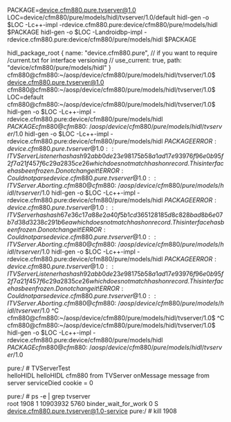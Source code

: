 PACKAGE=device.cfm880.pure.tvserver@1.0
LOC=device/cfm880/pure/models/hidl/tvserver/1.0/default
hidl-gen -o $LOC -Lc++-impl -rdevice.cfm880.pure:device/cfm880/pure/models/hidl $PACKAGE
hidl-gen -o $LOC -Landroidbp-impl -rdevice.cfm880.pure:device/cfm880/pure/models/hidl $PACKAGE


hidl_package_root {
    name: "device.cfm880.pure",
// if you want to require <some path>/current.txt for interface versioning
// use_current: true,
    path: "device/cfm880/pure/models/hidl"
}
cfm880@cfm880:~/aosp/device/cfm880/pure/models/hidl/tvserver/1.0$ device.cfm880.pure.tvserver@1.0
cfm880@cfm880:~/aosp/device/cfm880/pure/models/hidl/tvserver/1.0$ LOC=default
cfm880@cfm880:~/aosp/device/cfm880/pure/models/hidl/tvserver/1.0$ hidl-gen -o $LOC -Lc++-impl -rdevice.cfm880.pure:device/cfm880/pure/models/hidl $PACKAGE
cfm880@cfm880:~/aosp/device/cfm880/pure/models/hidl/tvserver/1.0$ hidl-gen -o $LOC -Lc++-impl -rdevice.cfm880.pure:device/cfm880/pure/models/hidl $PACKAGE
ERROR: device.cfm880.pure.tvserver@1.0::ITVServerListener has hash 92abb0de23e98175b58a1ad17e93976f96e0b95f2f7a21f457f6c29a2835ce26 which does not match hash on record. This interface has been frozen. Do not change it!
ERROR: Could not parse device.cfm880.pure.tvserver@1.0::ITVServer. Aborting.
cfm880@cfm880:~/aosp/device/cfm880/pure/models/hidl/tvserver/1.0$ hidl-gen -o $LOC -Lc++-impl -rdevice.cfm880.pure:device/cfm880/pure/models/hidl $PACKAGE
ERROR: device.cfm880.pure.tvserver@1.0::ITVServer has hash 67e36c17a88e2a40f5b1cd365128185d8c828bad8b6e07b7d38d3238c291b6ea which does not match hash on record. This interface has been frozen. Do not change it!
ERROR: Could not parse device.cfm880.pure.tvserver@1.0::ITVServer. Aborting.
cfm880@cfm880:~/aosp/device/cfm880/pure/models/hidl/tvserver/1.0$ hidl-gen -o $LOC -Lc++-impl -rdevice.cfm880.pure:device/cfm880/pure/models/hidl $PACKAGE
ERROR: device.cfm880.pure.tvserver@1.0::ITVServerListener has hash 92abb0de23e98175b58a1ad17e93976f96e0b95f2f7a21f457f6c29a2835ce26 which does not match hash on record. This interface has been frozen. Do not change it!
ERROR: Could not parse device.cfm880.pure.tvserver@1.0::ITVServer. Aborting.
cfm880@cfm880:~/aosp/device/cfm880/pure/models/hidl/tvserver/1.0$ ^C
cfm880@cfm880:~/aosp/device/cfm880/pure/models/hidl/tvserver/1.0$ ^C
cfm880@cfm880:~/aosp/device/cfm880/pure/models/hidl/tvserver/1.0$ hidl-gen -o $LOC -Lc++-impl -rdevice.cfm880.pure:device/cfm880/pure/models/hidl $PACKAGE
cfm880@cfm880:~/aosp/device/cfm880/pure/models/hidl/tvserver/1.0$ 


pure:/ # TVServerTest                                                                                                                                                                                               
helloHIDL helloHIDL cfm880 from TVServer
onMessage message from server
serviceDied cookie = 0

pure:/ # ps -e | grep tvserver                                                                                                                                                                                      
root          1908     1 10903932  5760 binder_wait_for_work 0 S device.cfm880.pure.tvserver@1.0-service
pure:/ # kill 1908
